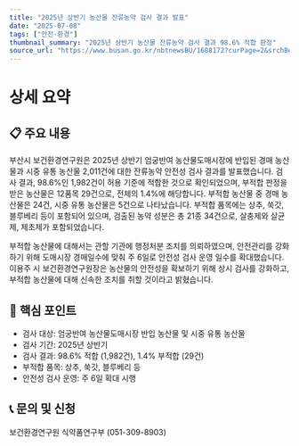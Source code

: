 ```yaml
---
title: "2025년 상반기 농산물 잔류농약 검사 결과 발표"
date: "2025-07-08"
tags: ["안전·환경"]
thumbnail_summary: "2025년 상반기 농산물 잔류농약 검사 결과 98.6% 적합 판정"
source_url: "https://www.busan.go.kr/nbtnewsBU/1688172?curPage=2&srchBeginDt=&srchEndDt=&srchKey=&srchText="
---
```


# 상세 요약

## 📋 주요 내용
부산시 보건환경연구원은 2025년 상반기 엄궁반여 농산물도매시장에 반입된 경매 농산물과 시중 유통 농산물 2,011건에 대한 잔류농약 안전성 검사 결과를 발표했습니다. 검사 결과, 98.6%인 1,982건이 허용 기준에 적합한 것으로 확인되었으며, 부적합 판정을 받은 농산물은 12품목 29건으로, 전체의 1.4%에 해당합니다. 부적합 농산물 중 경매 농산물은 24건, 시중 유통 농산물은 5건으로 나타났습니다. 부적합 품목에는 상추, 쑥갓, 블루베리 등이 포함되어 있으며, 검출된 농약 성분은 총 21종 34건으로, 살충제와 살균제, 제초제가 포함되었습니다.

부적합 농산물에 대해서는 관할 기관에 행정처분 조치를 의뢰하였으며, 안전관리를 강화하기 위해 도매시장 경매일수에 맞춰 주 6일로 안전성 검사 운영 일수를 확대했습니다. 이용주 시 보건환경연구원장은 농산물의 안전성을 확보하기 위해 상시 검사를 강화하고, 부적합 농산물에 대해 신속한 조치를 취할 것이라고 밝혔습니다.

## 🎯 핵심 포인트
- 검사 대상: 엄궁반여 농산물도매시장 반입 농산물 및 시중 유통 농산물
- 검사 기간: 2025년 상반기
- 검사 결과: 98.6% 적합 (1,982건), 1.4% 부적합 (29건)
- 부적합 품목: 상추, 쑥갓, 블루베리 등
- 안전성 검사 운영: 주 6일 확대 시행

## 📞 문의 및 신청
보건환경연구원 식약품연구부 (051-309-8903)